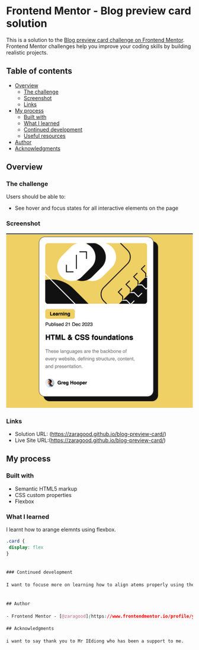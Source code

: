 # Frontend Mentor - Blog preview card solution

This is a solution to the [Blog preview card challenge on Frontend Mentor](https://www.frontendmentor.io/challenges/blog-preview-card-ckPaj01IcS). Frontend Mentor challenges help you improve your coding skills by building realistic projects. 

## Table of contents

- [Overview](#overview)
  - [The challenge](#the-challenge)
  - [Screenshot](#screenshot)
  - [Links](#links)
- [My process](#my-process)
  - [Built with](#built-with)
  - [What I learned](#what-i-learned)
  - [Continued development](#continued-development)
  - [Useful resources](#useful-resources)
- [Author](#author)
- [Acknowledgments](#acknowledgments)


## Overview

### The challenge

Users should be able to:

- See hover and focus states for all interactive elements on the page

### Screenshot

![](/assets/images/screenshot.png)

### Links

- Solution URL: (https://zaragood.github.io/blog-preview-card/)
- Live Site URL:(https://zaragood.github.io/blog-preview-card/)

## My process

### Built with

- Semantic HTML5 markup
- CSS custom properties
- Flexbox

### What I learned
I learnt how to arange elemnts using flexbox.
```css
.card {
 display: flex
}


### Continued development

I want to focuse more on learning how to align atems properly using the right css code


## Author

- Frontend Mentor - [@zaragood](https://www.frontendmentor.io/profile/yourusername)

## Acknowledgments

i want to say thank you to Mr IEdiong who has been a support to me.